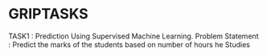 # GRIPTASKS
TASK1 : Prediction Using Supervised Machine Learning.
Problem Statement : Predict the marks of the students based on number of hours he Studies
